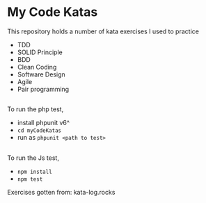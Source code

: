 My Code Katas
==============

This repository holds a number of kata exercises I used to practice

* TDD
* SOLID Principle
* BDD
* Clean Coding
* Software Design
* Agile
* Pair programming

##
To run the php test,
- install phpunit v6^
- `cd myCodeKatas`
- run as `phpunit <path to test>`
##
To run the Js test,
- `npm install`
- `npm test`

Exercises gotten from: kata-log.rocks
